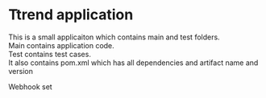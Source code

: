 # Ttrend application

This is a small applicaiton which contains main and test folders.  
Main contains application code.  
Test contains test cases.  
It also contains pom.xml which has all dependencies and artifact name and version

Webhook set
